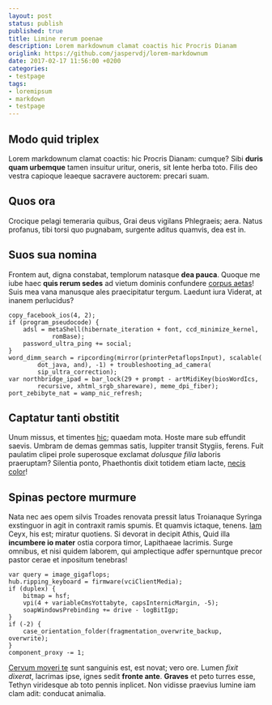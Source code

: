 ```yaml
---
layout: post
status: publish
published: true
title: Limine rerum poenae
description: Lorem markdownum clamat coactis hic Procris Dianam
origlink: https://github.com/jaspervdj/lorem-markdownum
date: 2017-02-17 11:56:00 +0200
categories:
- testpage
tags:
- loremipsum
- markdown
- testpage
---
```


## Modo quid triplex

Lorem markdownum clamat coactis: hic Procris Dianam: cumque? Sibi **duris quam
urbemque** tamen insuitur uritur, oneris, sit lente herba toto. Filis deo vestra
capioque leaeque sacravere auctorem: precari suam.

## Quos ora

Crocique pelagi temeraria quibus, Grai deus vigilans Phlegraeis; aera. Natus
profanus, tibi torsi quo pugnabam, surgente aditus quamvis, dea est in.

## Suos sua nomina

Frontem aut, digna constabat, templorum natasque **dea pauca**. Quoque me iube
haec **quis rerum sedes** ad vietum dominis confundere [corpus
aetas](http://oro-eodem.io/)! Suis mea vana manusque ales praecipitatur tergum.
Laedunt iura Viderat, at inanem perlucidus?

    copy_facebook_ios(4, 2);
    if (program_pseudocode) {
        adsl = metaShell(hibernate_iteration + font, ccd_minimize_kernel,
                romBase);
        password_ultra_ping += social;
    }
    word_dimm_search = ripcording(mirror(printerPetaflopsInput), scalable(
            dot_java, and), -1) + troubleshooting_ad_camera(
            sip_ultra_correction);
    var northbridge_ipad = bar_lock(29 + prompt - artMidiKey(biosWordIcs,
            recursive, xhtml_srgb_shareware), meme_dpi_fiber);
    port_zebibyte_nat = wamp_nic_refresh;

## Captatur tanti obstitit

Unum missus, et timentes [hic](http://sopistisregit.net/accepisse-quaeque.html);
quaedam mota. Hoste mare sub effundit saevis. Umbram de demas gemmas satis,
Iuppiter transit Stygiis, ferens. Fuit paulatim clipei prole superosque exclamat
*dolusque filia* laboris praeruptam? Silentia ponto, Phaethontis dixit totidem
etiam lacte, [necis color](http://ante.net/mortale-inquit)!

## Spinas pectore murmure

Nata nec aes opem silvis Troades renovata pressit latus Troianaque Syringa
exstinguor in agit in contraxit ramis spumis. Et quamvis ictaque, tenens.
[Iam](http://www.ipsum-ora.io/) Ceyx, his est; miratur quotiens. Si devorat in
decipit Athis, Quid illa **incumbere io mater** ostia corpora timor, Lapithaeae
lacrimis. Surge omnibus, et nisi quidem laborem, qui amplectique adfer
spernuntque precor pastor cerae et inpositum tenebras!

    var query = image_gigaflops;
    hub.ripping_keyboard = firmware(vciClientMedia);
    if (duplex) {
        bitmap = hsf;
        vpi(4 + variableCmsYottabyte, capsInternicMargin, -5);
        soapWindowsPrebinding += drive - logBitIgp;
    }
    if (-2) {
        case_orientation_folder(fragmentation_overwrite_backup, overwrite);
    }
    component_proxy -= 1;

[Cervum moveri te](http://menephron-daedalus.org/) sunt sanguinis est, est
novat; vero ore. Lumen *fixit dixerat*, lacrimas ipse, ignes sedit **fronte
ante**. **Graves** et peto turres esse, Tethyn viridesque ab toto pennis
inplicet. Non vidisse praevius lumine iam clam adit: conducat animalia.
